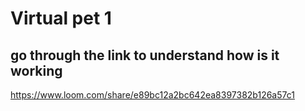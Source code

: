 # Virtual pet 1

## go through the link to understand how is it working

https://www.loom.com/share/e89bc12a2bc642ea8397382b126a57c1
